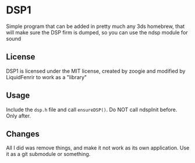 # DSP1

Simple program that can be added in pretty much any 3ds homebrew, that will make sure the DSP firm is dumped, so you can use the ndsp module for sound

## License

DSP1 is licensed under the MIT license, created by zoogie and modified by LiquidFenrir to work as a "library"

## Usage

Include the `dsp.h` file and call `ensureDSP()`. Do NOT call ndspInit before. Only after.

## Changes

All I did was remove things, and make it not work as its own application. Use it as a git submodule or something.
